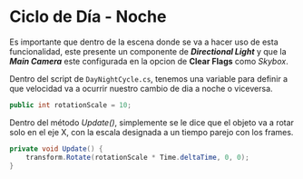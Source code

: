 # Ciclo de Día - Noche

Es importante que dentro de la escena donde se va a hacer uso de esta funcionalidad, este presente un componente de ***Directional Light*** y que la ***Main Camera*** este configurada en la opcion de **Clear Flags** como *Skybox*. 

Dentro del script de `DayNightCycle.cs`, tenemos una variable para definir a que velocidad va a ocurrir nuestro cambio de dia a noche o viceversa.
```C#
public int rotationScale = 10;
```

Dentro del método *Update()*, simplemente se le dice que el objeto va a rotar solo en el eje X, con la escala designada a un tiempo parejo con los frames. 

```C#
private void Update() {
    transform.Rotate(rotationScale * Time.deltaTime, 0, 0);
}
```